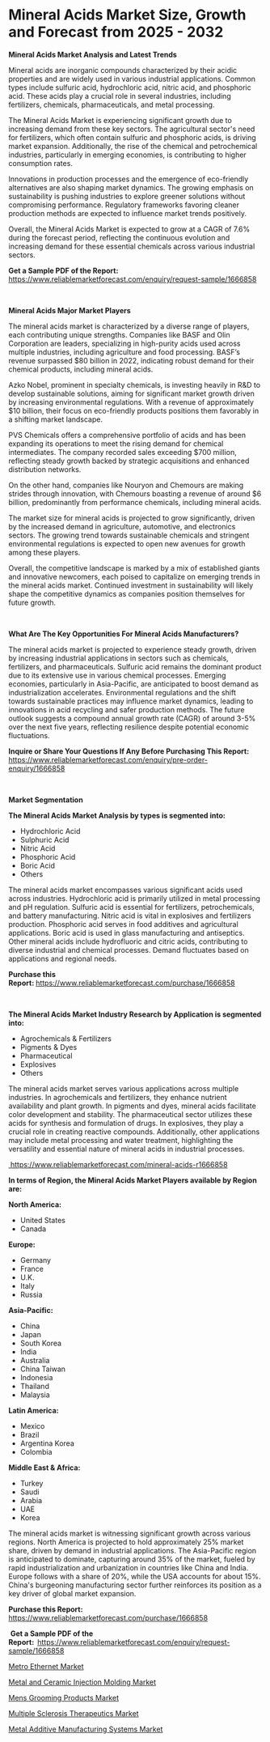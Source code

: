 <p><h1>Mineral Acids Market Size, Growth and Forecast from 2025 - 2032</h1></p><p><strong>Mineral Acids Market Analysis and Latest Trends</strong></p>
<p><p>Mineral acids are inorganic compounds characterized by their acidic properties and are widely used in various industrial applications. Common types include sulfuric acid, hydrochloric acid, nitric acid, and phosphoric acid. These acids play a crucial role in several industries, including fertilizers, chemicals, pharmaceuticals, and metal processing.</p><p>The Mineral Acids Market is experiencing significant growth due to increasing demand from these key sectors. The agricultural sector's need for fertilizers, which often contain sulfuric and phosphoric acids, is driving market expansion. Additionally, the rise of the chemical and petrochemical industries, particularly in emerging economies, is contributing to higher consumption rates.</p><p>Innovations in production processes and the emergence of eco-friendly alternatives are also shaping market dynamics. The growing emphasis on sustainability is pushing industries to explore greener solutions without compromising performance. Regulatory frameworks favoring cleaner production methods are expected to influence market trends positively.</p><p>Overall, the Mineral Acids Market is expected to grow at a CAGR of 7.6% during the forecast period, reflecting the continuous evolution and increasing demand for these essential chemicals across various industrial sectors.</p></p>
<p><strong>Get a Sample PDF of the Report:&nbsp;</strong> <a href="https://www.reliablemarketforecast.com/enquiry/request-sample/1666858?utm_campaign=1888&utm_medium=2&utm_source=Github&utm_content=ia&utm_term=06032025&utm_id=mineral-acids">https://www.reliablemarketforecast.com/enquiry/request-sample/1666858</a></p>
<p>&nbsp;</p>
<p><strong>Mineral Acids Major Market Players</strong></p>
<p><p>The mineral acids market is characterized by a diverse range of players, each contributing unique strengths. Companies like BASF and Olin Corporation are leaders, specializing in high-purity acids used across multiple industries, including agriculture and food processing. BASF’s revenue surpassed $80 billion in 2022, indicating robust demand for their chemical products, including mineral acids.</p><p>Azko Nobel, prominent in specialty chemicals, is investing heavily in R&D to develop sustainable solutions, aiming for significant market growth driven by increasing environmental regulations. With a revenue of approximately $10 billion, their focus on eco-friendly products positions them favorably in a shifting market landscape.</p><p>PVS Chemicals offers a comprehensive portfolio of acids and has been expanding its operations to meet the rising demand for chemical intermediates. The company recorded sales exceeding $700 million, reflecting steady growth backed by strategic acquisitions and enhanced distribution networks.</p><p>On the other hand, companies like Nouryon and Chemours are making strides through innovation, with Chemours boasting a revenue of around $6 billion, predominantly from performance chemicals, including mineral acids.</p><p>The market size for mineral acids is projected to grow significantly, driven by the increased demand in agriculture, automotive, and electronics sectors. The growing trend towards sustainable chemicals and stringent environmental regulations is expected to open new avenues for growth among these players.</p><p>Overall, the competitive landscape is marked by a mix of established giants and innovative newcomers, each poised to capitalize on emerging trends in the mineral acids market. Continued investment in sustainability will likely shape the competitive dynamics as companies position themselves for future growth.</p></p>
<p>&nbsp;</p>
<p><strong>What Are The Key Opportunities For Mineral Acids Manufacturers?</strong></p>
<p><p>The mineral acids market is projected to experience steady growth, driven by increasing industrial applications in sectors such as chemicals, fertilizers, and pharmaceuticals. Sulfuric acid remains the dominant product due to its extensive use in various chemical processes. Emerging economies, particularly in Asia-Pacific, are anticipated to boost demand as industrialization accelerates. Environmental regulations and the shift towards sustainable practices may influence market dynamics, leading to innovations in acid recycling and safer production methods. The future outlook suggests a compound annual growth rate (CAGR) of around 3-5% over the next five years, reflecting resilience despite potential economic fluctuations.</p></p>
<p><strong>Inquire or Share Your Questions If Any Before Purchasing This Report:</strong> <a href="https://www.reliablemarketforecast.com/enquiry/pre-order-enquiry/1666858?utm_campaign=1888&utm_medium=2&utm_source=Github&utm_content=ia&utm_term=06032025&utm_id=mineral-acids">https://www.reliablemarketforecast.com/enquiry/pre-order-enquiry/1666858</a></p>
<p>&nbsp;</p>
<p><strong>Market Segmentation</strong></p>
<p><strong>The Mineral Acids Market Analysis by types is segmented into:</strong></p>
<p><ul><li>Hydrochloric Acid</li><li>Sulphuric Acid</li><li>Nitric Acid</li><li>Phosphoric Acid</li><li>Boric Acid</li><li>Others</li></ul></p>
<p><p>The mineral acids market encompasses various significant acids used across industries. Hydrochloric acid is primarily utilized in metal processing and pH regulation. Sulfuric acid is essential for fertilizers, petrochemicals, and battery manufacturing. Nitric acid is vital in explosives and fertilizers production. Phosphoric acid serves in food additives and agricultural applications. Boric acid is used in glass manufacturing and antiseptics. Other mineral acids include hydrofluoric and citric acids, contributing to diverse industrial and chemical processes. Demand fluctuates based on applications and regional needs.</p></p>
<p><strong>Purchase this Report:&nbsp;</strong><a href="https://www.reliablemarketforecast.com/purchase/1666858?utm_campaign=1888&utm_medium=2&utm_source=Github&utm_content=ia&utm_term=06032025&utm_id=mineral-acids">https://www.reliablemarketforecast.com/purchase/1666858</a></p>
<p>&nbsp;</p>
<p><strong>The Mineral Acids Market Industry Research by Application is segmented into:</strong></p>
<p><ul><li>Agrochemicals & Fertilizers</li><li>Pigments & Dyes</li><li>Pharmaceutical</li><li>Explosives</li><li>Others</li></ul></p>
<p><p>The mineral acids market serves various applications across multiple industries. In agrochemicals and fertilizers, they enhance nutrient availability and plant growth. In pigments and dyes, mineral acids facilitate color development and stability. The pharmaceutical sector utilizes these acids for synthesis and formulation of drugs. In explosives, they play a crucial role in creating reactive compounds. Additionally, other applications may include metal processing and water treatment, highlighting the versatility and essential nature of mineral acids in industrial processes.</p></p>
<p><a href="https://www.reliablemarketforecast.com/mineral-acids-r1666858?utm_campaign=1888&utm_medium=2&utm_source=Github&utm_content=ia&utm_term=06032025&utm_id=mineral-acids">&nbsp;https://www.reliablemarketforecast.com/mineral-acids-r1666858</a></p>
<p><strong>In terms of Region, the Mineral Acids Market Players available by Region are:</strong></p>
<p>
    <p> <strong> North America: </strong>
        <ul>
            <li>United States</li>
            <li>Canada</li>
        </ul>
        </p> 
    <p> <strong> Europe: </strong>
        <ul>
            <li>Germany</li>
            <li>France</li>
            <li>U.K.</li>
            <li>Italy</li>
            <li>Russia</li>
        </ul>
        </p> 
    <p> <strong> Asia-Pacific: </strong>
        <ul>
            <li>China</li>
            <li>Japan</li>
            <li>South Korea</li>
            <li>India</li>
            <li>Australia</li>
            <li>China Taiwan</li>
            <li>Indonesia</li>
            <li>Thailand</li>
            <li>Malaysia</li>
        </ul>
        </p> 
    <p> <strong> Latin America: </strong>
        <ul>
            <li>Mexico</li>
            <li>Brazil</li>
            <li>Argentina Korea</li>
            <li>Colombia</li>
        </ul>
        </p> 
    <p> <strong> Middle East & Africa: </strong>
        <ul>
            <li>Turkey</li>
            <li>Saudi</li>
            <li>Arabia</li>
            <li>UAE</li>
            <li>Korea</li>
        </ul>
    </p>
    </p>
<p><p>The mineral acids market is witnessing significant growth across various regions. North America is projected to hold approximately 25% market share, driven by demand in industrial applications. The Asia-Pacific region is anticipated to dominate, capturing around 35% of the market, fueled by rapid industrialization and urbanization in countries like China and India. Europe follows with a share of 20%, while the USA accounts for about 15%. China's burgeoning manufacturing sector further reinforces its position as a key driver of global market expansion.</p></p>
<p><strong>Purchase this Report: </strong><a href="https://www.reliablemarketforecast.com/purchase/1666858?utm_campaign=1888&utm_medium=2&utm_source=Github&utm_content=ia&utm_term=06032025&utm_id=mineral-acids">https://www.reliablemarketforecast.com/purchase/1666858</a></p>
<p>&nbsp;<strong>Get a Sample PDF of the Report:&nbsp;&nbsp;</strong><a href="https://www.reliablemarketforecast.com/enquiry/request-sample/1666858?utm_campaign=1888&utm_medium=2&utm_source=Github&utm_content=ia&utm_term=06032025&utm_id=mineral-acids">https://www.reliablemarketforecast.com/enquiry/request-sample/1666858</a></p>
<p><strong></strong></p>
<p><p><a href="https://github.com/gitfwelday/Market-Research-Report-List-1/blob/main/metro-ethernet-market.md?utm_campaign=1888&utm_medium=2&utm_source=Github&utm_content=ia&utm_term=06032025&utm_id=mineral-acids">Metro Ethernet Market</a></p><p><a href="https://github.com/baderloebeli/Market-Research-Report-List-1/blob/main/metal-and-ceramic-injection-molding-market.md?utm_campaign=1888&utm_medium=2&utm_source=Github&utm_content=ia&utm_term=06032025&utm_id=mineral-acids">Metal and Ceramic Injection Molding Market</a></p><p><a href="https://github.com/buseknoden2b/Market-Research-Report-List-1/blob/main/mens-grooming-products-market.md?utm_campaign=1888&utm_medium=2&utm_source=Github&utm_content=ia&utm_term=06032025&utm_id=mineral-acids">Mens Grooming Products Market</a></p><p><a href="https://github.com/makzzochil/Market-Research-Report-List-1/blob/main/multiple-sclerosis-therapeutics-market.md?utm_campaign=1888&utm_medium=2&utm_source=Github&utm_content=ia&utm_term=06032025&utm_id=mineral-acids">Multiple Sclerosis Therapeutics Market</a></p><p><a href="https://github.com/heinslakey2x/Market-Research-Report-List-1/blob/main/metal-additive-manufacturing-systems-market.md?utm_campaign=1888&utm_medium=2&utm_source=Github&utm_content=ia&utm_term=06032025&utm_id=mineral-acids">Metal Additive Manufacturing Systems Market</a></p></p>